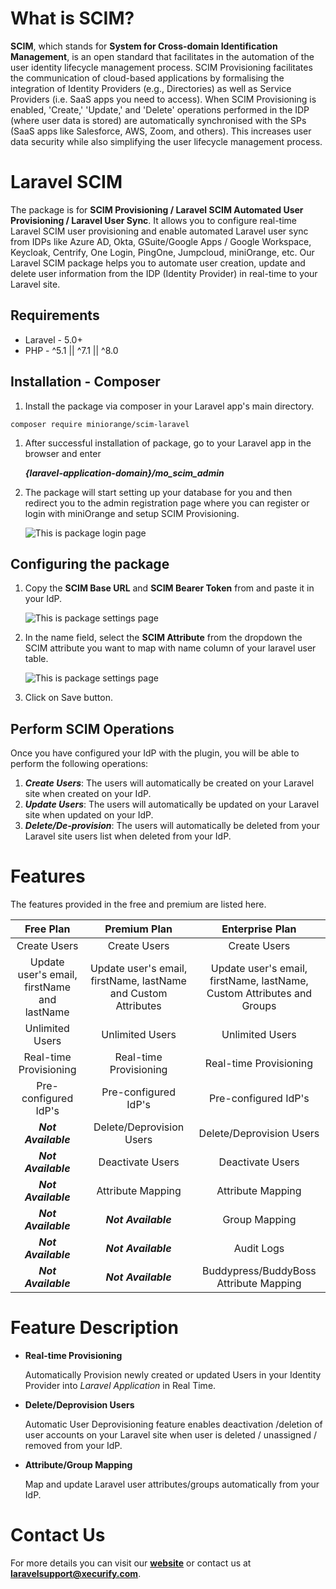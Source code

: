 # What is SCIM?
**SCIM**, which stands for **System for Cross-domain Identification Management**, is an open standard that facilitates in the automation of the user identity lifecycle management process. SCIM Provisioning facilitates the communication of cloud-based applications by formalising the integration of Identity Providers (e.g., Directories) as well as Service Providers (i.e. SaaS apps you need to access). When SCIM Provisioning is enabled, 'Create,' 'Update,' and 'Delete' operations performed in the IDP (where user data is stored) are automatically synchronised with the SPs (SaaS apps like Salesforce, AWS, Zoom, and others). This increases user data security while also simplifying the user lifecycle management process.

# Laravel SCIM 
The package is for **SCIM Provisioning / Laravel SCIM Automated User Provisioning / Laravel User Sync**.
It allows you to configure real-time Laravel SCIM user provisioning and enable automated Laravel user sync from IDPs like Azure AD, Okta, GSuite/Google Apps / Google Workspace, Keycloak, Centrify, One Login, PingOne, Jumpcloud, miniOrange, etc. Our Laravel SCIM package helps you to automate user creation, update and delete user information from the IDP (Identity Provider) in real-time to your Laravel site. 

## Requirements
* Laravel - 5.0+
* PHP - ^5.1 || ^7.1 || ^8.0

## Installation - Composer
1. Install the package via composer in your Laravel app's main directory.
````
composer require miniorange/scim-laravel
````

1. After successful installation of package, go to your Laravel app in the browser and enter

   ***{laravel-application-domain}/mo_scim_admin***

2. The package will start setting up your database for you and then redirect you to the admin registration page where you can register or login with miniOrange and setup SCIM Provisioning.

    ![This is package login page](https://plugins.miniorange.com/wp-content/uploads/2023/03/register-miniorange-admin-laravel.webp)
    
## Configuring the package

1. Copy the **SCIM Base URL** and **SCIM Bearer Token** from and paste it in your IdP.

    ![This is package settings page](https://plugins.miniorange.com/wp-content/uploads/2023/03/laravel-scim-dashboard-url-token.webp)
    
2. In the name field, select the **SCIM Attribute** from the dropdown the SCIM attribute you want to map with name column of your laravel user table.

    ![This is package settings page](https://plugins.miniorange.com/wp-content/uploads/2023/03/scim-setting-map-scim-attributes.webp)

3. Click on Save button.
    
## Perform SCIM Operations

 Once you have configured your IdP with the plugin, you will be able to perform the following operations:

1. ***Create Users***: The users will automatically be created on your Laravel site when created on your IdP.
2. ***Update Users***: The users will automatically be updated on your Laravel site when updated on your IdP.
3. ***Delete/De-provision***: The users will automatically be deleted from your Laravel site users list when deleted from your IdP.

# Features
The features provided in the free and premium are listed here.

|                  Free Plan                  |                          Premium Plan                          |                            Enterprise Plan                             |
| :-----------------------------------------: | :------------------------------------------------------------: | :--------------------------------------------------------------------: |
|                Create Users                 |                          Create Users                          |                              Create Users                              |
| Update user's email, firstName and lastName | Update user's email, firstName, lastName and Custom Attributes | Update user's email, firstName, lastName, Custom Attributes and Groups |
|               Unlimited Users               |                        Unlimited Users                         |                            Unlimited Users                             |
|           Real-time Provisioning            |                     Real-time Provisioning                     |                         Real-time Provisioning                         |
|            Pre-configured IdP's             |                      Pre-configured IdP's                      |                          Pre-configured IdP's                          |
|                      ***Not Available***                      |                    Delete/Deprovision Users                    |                        Delete/Deprovision Users                        |
|                      ***Not Available***                      |                        Deactivate Users                        |                            Deactivate Users                            |
|                      ***Not Available***                      |                       Attribute Mapping                        |                           Attribute Mapping                            |
|                      ***Not Available***                      |                               ***Not Available***                                |                             Group Mapping                              |
|                      ***Not Available***                      |                               ***Not Available***                                |                               Audit Logs                               |
|                      ***Not Available***                      |                               ***Not Available***                                |                 Buddypress/BuddyBoss Attribute Mapping                 |


# Feature Description

* **Real-time Provisioning**

    Automatically Provision newly created or updated Users in your Identity Provider into _Laravel Application_ in Real Time.

* **Delete/Deprovision Users**

    Automatic User Deprovisioning feature enables deactivation /deletion of user accounts on your Laravel site when user is deleted / unassigned / removed from your IdP.

* **Attribute/Group Mapping**

    Map and update Laravel user attributes/groups automatically from your IdP.

# Contact Us
For more details you can visit our [**website**](https://plugins.miniorange.com/laravel-user-provisioning) or contact us at [**laravelsupport@xecurify.com**](mailto:laravelsupport@xecurify.com).